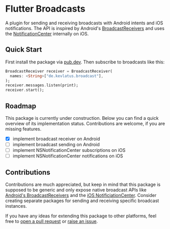 # Flutter Broadcasts

A plugin for sending and receiving broadcasts with Android intents and iOS notifications. The API is inspired by Android's [BroadcastReceivers](https://developer.android.com/reference/android/content/BroadcastReceiver) and uses the [NotificationCenter](https://developer.apple.com/documentation/foundation/notificationcenter) internally on iOS.

## Quick Start

First install the package via [pub.dev](https://pub.dev/packages/flutter_broadcasts/install). Then subscribe to broadcasts like this:

```dart
BroadcastReceiver receiver = BroadcastReceiver(
  names: <String>["de.kevlatus.broadcast"],
);
receiver.messages.listen(print);
receiver.start();
```

## Roadmap

This package is currently under construction. Below you can find a quick overview of its implementation status. Contributions are welcome, if you are missing features.

- [x] implement broadcast receiver on Android
- [ ] implement broadcast sending on Android
- [ ] implement NSNotificationCenter subscriptions on iOS
- [ ] implement NSNotificationCenter notifications on iOS

## Contributions

Contributions are much appreciated, but keep in mind that this package is supposed to be generic and only expose native broadcast APIs like [Android's BroadcastReceivers](https://developer.android.com/reference/android/content/BroadcastReceiver) and the [iOS NotificiationCenter](https://developer.apple.com/documentation/foundation/notificationcenter). Consider creating separate packages for sending and receiving specific broadcast instances.

If you have any ideas for extending this package to other platforms, feel free to
[open a pull request](https://github.com/kevlatus/flutter_broadcasts/pulls) or
[raise an issue](https://github.com/kevlatus/flutter_broadcasts/issues).

